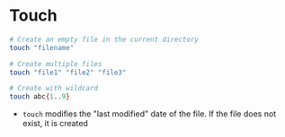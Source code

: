 # Touch

```sh
# Create an empty file in the current directory
touch "filename"

# Create multiple files
touch "file1" "file2" "file3"

# Create with wildcard
touch abc{1..9}
```

- `touch` modifies the "last modified" date of the file. If the file does not exist, it is created
